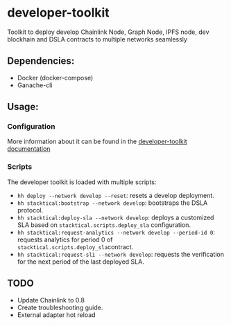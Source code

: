 # developer-toolkit

Toolkit to deploy develop Chainlink Node, Graph Node, IPFS node, dev blockhain and DSLA contracts to multiple networks seamlessly

## Dependencies:

- Docker (docker-compose)
- Ganache-cli

## Usage:

### Configuration

More information about it can be found in the [developer-toolkit documentation](https://readme.stacktical.com/dsla-protocol-developer-guide/developer-toolkit)

### Scripts

The developer toolkit is loaded with multiple scripts:

- `hh deploy --network develop --reset`: resets a develop deployment.
- `hh stacktical:bootstrap --network develop`: bootstraps the DSLA protocol.
- `hh stacktical:deploy-sla --network develop`: deploys a customized SLA based on `stacktical.scripts.deploy_sla` configuration.
- `hh stacktical:request-analytics --network develop --period-id 0`: requests analytics for period 0 of `stacktical.scripts.deploy_sla`contract.
- `hh stacktical:request-sli --network develop`: requests the verification for the next period of the last deployed SLA.

## TODO

- Update Chainlink to 0.8
- Create troubleshooting guide.
- External adapter hot reload
